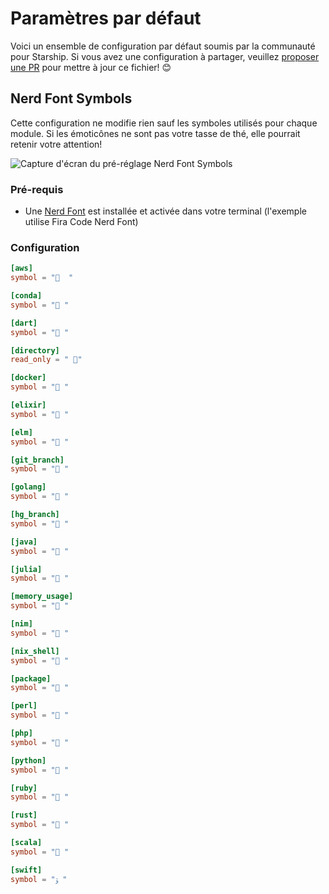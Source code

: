 # Paramètres par défaut

Voici un ensemble de configuration par défaut soumis par la communauté pour Starship. Si vous avez une configuration à partager, veuillez [proposer une PR](https://github.com/starship/starship/edit/master/docs/presets/README.md) pour mettre à jour ce fichier! 😊

## Nerd Font Symbols

Cette configuration ne modifie rien sauf les symboles utilisés pour chaque module. Si les émoticônes ne sont pas votre tasse de thé, elle pourrait retenir votre attention!

![Capture d'écran du pré-réglage Nerd Font Symbols](/presets/nerd-font-symbols.png)

### Pré-requis

- Une [Nerd Font](https://www.nerdfonts.com/) est installée et activée dans votre terminal (l'exemple utilise Fira Code Nerd Font)

### Configuration

```toml
[aws]
symbol = "  "

[conda]
symbol = " "

[dart]
symbol = " "

[directory]
read_only = " "

[docker]
symbol = " "

[elixir]
symbol = " "

[elm]
symbol = " "

[git_branch]
symbol = " "

[golang]
symbol = " "

[hg_branch]
symbol = " "

[java]
symbol = " "

[julia]
symbol = " "

[memory_usage]
symbol = " "

[nim]
symbol = " "

[nix_shell]
symbol = " "

[package]
symbol = " "

[perl]
symbol = " "

[php]
symbol = " "

[python]
symbol = " "

[ruby]
symbol = " "

[rust]
symbol = " "

[scala]
symbol = " "

[swift]
symbol = "ﯣ "
```
